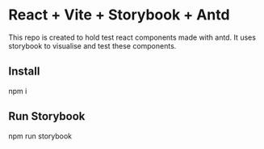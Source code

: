 # React + Vite + Storybook + Antd

This repo is created to hold test react components made with antd. It uses storybook to visualise and test these components.

## Install
npm i

## Run Storybook
npm run storybook